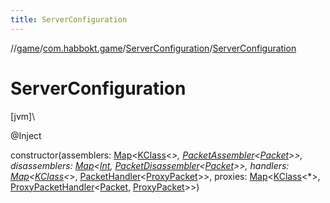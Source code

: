 ```yaml
---
title: ServerConfiguration
---
```

//[game](../../../index.html)/[com.habbokt.game](../index.html)/[ServerConfiguration](index.html)/[ServerConfiguration](-server-configuration.html)



# ServerConfiguration



[jvm]\




@Inject



constructor(assemblers: [Map](https://kotlinlang.org/api/latest/jvm/stdlib/kotlin.collections/-map/index.html)&lt;[KClass](https://kotlinlang.org/api/latest/jvm/stdlib/kotlin.reflect/-k-class/index.html)&lt;*&gt;, [PacketAssembler](../../../../api/api/com.habbokt.api.packet/-packet-assembler/index.html)&lt;[Packet](../../../../api/api/com.habbokt.api.packet/-packet/index.html)&gt;&gt;, disassemblers: [Map](https://kotlinlang.org/api/latest/jvm/stdlib/kotlin.collections/-map/index.html)&lt;[Int](https://kotlinlang.org/api/latest/jvm/stdlib/kotlin/-int/index.html), [PacketDisassembler](../../../../api/api/com.habbokt.api.packet/-packet-disassembler/index.html)&lt;[Packet](../../../../api/api/com.habbokt.api.packet/-packet/index.html)&gt;&gt;, handlers: [Map](https://kotlinlang.org/api/latest/jvm/stdlib/kotlin.collections/-map/index.html)&lt;[KClass](https://kotlinlang.org/api/latest/jvm/stdlib/kotlin.reflect/-k-class/index.html)&lt;*&gt;, [PacketHandler](../../../../api/api/com.habbokt.api.packet/-packet-handler/index.html)&lt;[ProxyPacket](../../../../api/api/com.habbokt.api.packet/-proxy-packet/index.html)&gt;&gt;, proxies: [Map](https://kotlinlang.org/api/latest/jvm/stdlib/kotlin.collections/-map/index.html)&lt;[KClass](https://kotlinlang.org/api/latest/jvm/stdlib/kotlin.reflect/-k-class/index.html)&lt;*&gt;, [ProxyPacketHandler](../../../../api/api/com.habbokt.api.packet/-proxy-packet-handler/index.html)&lt;[Packet](../../../../api/api/com.habbokt.api.packet/-packet/index.html), [ProxyPacket](../../../../api/api/com.habbokt.api.packet/-proxy-packet/index.html)&gt;&gt;)




